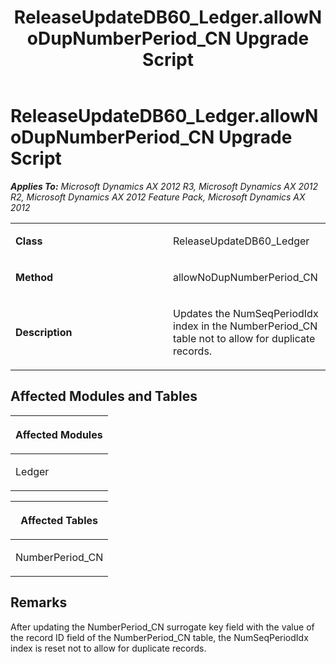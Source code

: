 ﻿---
title: ReleaseUpdateDB60_Ledger.allowNoDupNumberPeriod_CN Upgrade Script
TOCTitle: ReleaseUpdateDB60_Ledger.allowNoDupNumberPeriod_CN Upgrade Script
ms:assetid: e5006f8e-216e-3e11-4c28-aea67b639e52
ms:mtpsurl: https://msdn.microsoft.com/en-us/library/JJ737380(v=AX.60)
ms:contentKeyID: 49711821
ms.date: 05/18/2015
mtps_version: v=AX.60
---

# ReleaseUpdateDB60\_Ledger.allowNoDupNumberPeriod\_CN Upgrade Script 


_**Applies To:** Microsoft Dynamics AX 2012 R3, Microsoft Dynamics AX 2012 R2, Microsoft Dynamics AX 2012 Feature Pack, Microsoft Dynamics AX 2012_

<table>
<colgroup>
<col style="width: 50%" />
<col style="width: 50%" />
</colgroup>
<tbody>
<tr class="odd">
<td><p><strong>Class</strong></p></td>
<td><p>ReleaseUpdateDB60_Ledger</p></td>
</tr>
<tr class="even">
<td><p><strong>Method</strong></p></td>
<td><p>allowNoDupNumberPeriod_CN</p></td>
</tr>
<tr class="odd">
<td><p><strong>Description</strong></p></td>
<td><p>Updates the NumSeqPeriodIdx index in the NumberPeriod_CN table not to allow for duplicate records.</p></td>
</tr>
</tbody>
</table>


## Affected Modules and Tables

<table>
<colgroup>
<col style="width: 100%" />
</colgroup>
<thead>
<tr class="header">
<th><p>Affected Modules</p></th>
</tr>
</thead>
<tbody>
<tr class="odd">
<td><p>Ledger</p></td>
</tr>
</tbody>
</table>


<table>
<colgroup>
<col style="width: 100%" />
</colgroup>
<thead>
<tr class="header">
<th><p>Affected Tables</p></th>
</tr>
</thead>
<tbody>
<tr class="odd">
<td><p>NumberPeriod_CN</p></td>
</tr>
</tbody>
</table>


## Remarks

After updating the NumberPeriod\_CN surrogate key field with the value of the record ID field of the NumberPeriod\_CN table, the NumSeqPeriodIdx index is reset not to allow for duplicate records.

  



